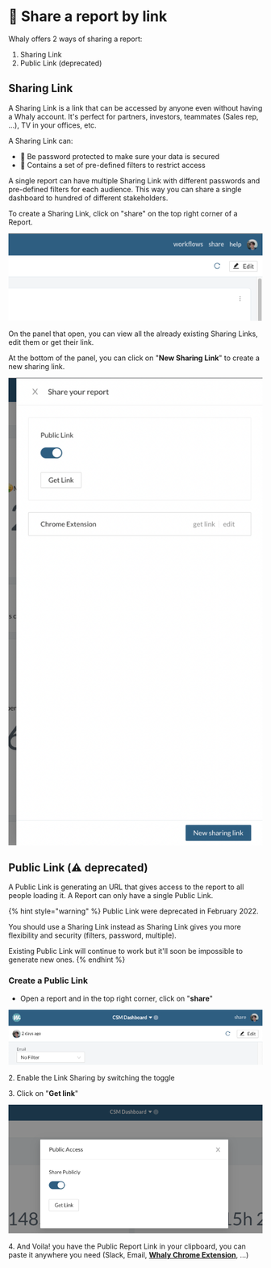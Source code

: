 # 🔗 Share a report by link

Whaly offers 2 ways of sharing a report:

1. Sharing Link
2. Public Link (deprecated)

## Sharing Link

A Sharing Link is a link that can be accessed by anyone even without having a Whaly account. It's perfect for partners, investors, teammates (Sales rep, ...), TV in your offices, etc.

A Sharing Link can:

* 🔐 Be password protected to make sure your data is secured
* 🔎 Contains a set of pre-defined filters to restrict access

A single report can have multiple Sharing Link with different passwords and pre-defined filters for each audience. This way you can share a single dashboard to hundred of different stakeholders.

To create a Sharing Link, click on "share" on the top right corner of a Report.

![](<../../.gitbook/assets/image (170).png>)

On the panel that open, you can view all the already existing Sharing Links, edit them or get their link.

At the bottom of the panel, you can click on "**New Sharing Link**" to create a new sharing link.

![](<../../.gitbook/assets/image (163).png>)

## Public Link (⚠️ deprecated)

A Public Link is generating an URL that gives access to the report to all people loading it. A Report can only have a single Public Link.

{% hint style="warning" %}
Public Link were deprecated in February 2022.&#x20;

You should use a Sharing Link instead as Sharing Link gives you more flexibility and security (filters, password, multiple).

Existing Public Link will continue to work but it'll soon be impossible to generate new ones.
{% endhint %}

### Create a Public Link

* Open a report and in the top right corner, click on "**share**"

![](<../../.gitbook/assets/image (138).png>)

2\. Enable the Link Sharing by switching the toggle

3\. Click on "**Get link**"

![](<../../.gitbook/assets/image (139).png>)

4\. And Voila! you have the Public Report Link in your clipboard, you can paste it anywhere you need (Slack, Email, [**Whaly Chrome Extension**](../../embedding/embed-in-business-apps/google-chrome/configure-the-chrome-extension.md), ...)
